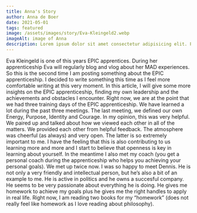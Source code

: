 ```yaml
---
title: Anna's Story
author: Anna de Boer
date: 2021-05-01
tags: featured
image: /assets/images/story/Eva-Kleingeld2.webp
imageAlt: image of Anna
description: Lorem ipsum dolor sit amet consectetur adipisicing elit. Perferendis accusantium sit illo neque rem omnis quaerat. Lorem ipsum dolor sit amet consectetur adipisicing elit. Perferendis accusantium sit illo neque rem omnis quaerat.
---
```


Eva Kleingeld is one of this years EPIC apprentices. During her apprenticeship Eva will regularly blog and vlog about
her MAD experiences. So this is the second time I am posting something about the EPIC apprenticeship. I decided to write
something this time as I feel more comfortable writing at this very moment. In this article, I will give some more
insights on the EPIC apprenticeship, finding my own leadership and the achievements and obstacles I encounter. Right
now, we are at the point that we had three training days of the EPIC apprenticeship. We have learned a lot during the
past three meetings. The last meeting, we defined our own Energy, Purpose, Identity and Courage. In my opinion, this was
very helpful. We paired up and talked about how we viewed each other in all of the matters. We provided each other from
helpful feedback. The atmosphere was cheerful (as always) and very open. The latter is so extremely important to me. I
have the feeling that this is also contributing to us learning more and more and I start to believe that openness is key
in learning about yourself. In the meantime I also met my coach (you get a personal coach during the apprenticeship who
helps you achieving your personal goals). We met up twice now. I was so happy to meet Dennis. He is not only a very
friendly and intellectual person, but he’s also a bit of an example to me. He is active in politics and he owns a
succesful company. He seems to be very passionate about everything he is doing. He gives me homework to achieve my goals
plus he gives me the right handles to apply in real life. Right now, I am reading two books for my “homework” (does not
really feel like homework as I love reading about philosophy).
